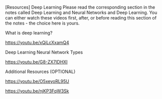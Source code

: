 [Resources] Deep Learning
Please read the corresponding section in the notes called  Deep Learning and Neural Networks and Deep Learning.  You can either watch these videos first, after, or before reading this section of the notes - the choice here is yours.

What is deep learning?

https://youtu.be/xQjLcXxamQ4

Deep Learning Neural Network Types

https://youtu.be/G8-ZX7IDHXI

Additional Resources (OPTIONAL)

https://youtu.be/O5xeyoRL95U

https://youtu.be/njKP3FqW3Sk
